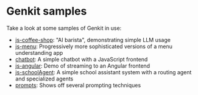 # Genkit samples

Take a look at some samples of Genkit in use:

- [js-coffee-shop](js-coffee-shop/): "AI barista", demonstrating simple
  LLM usage
- [js-menu](js-menu/): Progressively more sophisticated versions of a
  menu understanding app
- [chatbot](chatbot/): A simple chatbot with a JavaScript frontend
- [js-angular](js-angular/): Demo of streaming to an Angular frontend
- [js-schoolAgent](js-schoolAgent/): A simple school assistant system with a routing agent and specialized agents
- [prompts](prompts/): Shows off several prompting techniques

